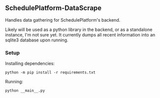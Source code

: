 

## SchedulePlatform-DataScrape

Handles data gathering for SchedulePlatform's backend.

Likely will be used as a python library in the backend, or as a standalone instance, I'm not sure yet. It currently dumps all recent information into an sqlite3 database upon running.


### Setup

Installing dependencies:
```shell
python -m pip install -r requirements.txt
```

Running:
```shell
python __main__.py
```